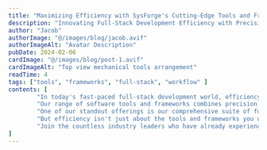 ```yaml
---
title: "Maximizing Efficiency with SysForge's Cutting-Edge Tools and Frameworks"
description: "Innovating Full-Stack Development Efficiency with Precision Tools, Frameworks & Support"
author: "Jacob"
authorImage: "@/images/blog/jacob.avif"
authorImageAlt: "Avatar Description"
pubDate: 2024-02-06
cardImage: "@/images/blog/post-1.avif"
cardImageAlt: "Top view mechanical tools arrangement"
readTime: 4
tags: ["tools", "frameworks", "full-stack", "workflow" ]
contents: [
        "In today's fast-paced full-stack development world, efficiency is key to success. At SysForge, we understand the importance of optimizing your project workflow to meet deadlines and deliver high-quality solutions. That's why we're thrilled to introduce our cutting-edge tools and frameworks designed to empower your projects like never before.",
        "Our range of software tools and frameworks combines precision engineering with user-centric design, ensuring maximum productivity throughout the development process. From version control systems to advanced front-end frameworks, SysForge's solutions are built to streamline your workflow while maintaining code quality and scalability.",
        "One of our standout offerings is our comprehensive suite of full-stack development frameworks, which provide robust solutions for both front-end and back-end development. With built-in features and functionalities, our frameworks accelerate development and reduce time-to-market for your applications.",
        "But efficiency isn't just about the tools and frameworks you use—it's also about the support you receive. That's why SysForge offers extensive documentation, tutorials, and expert guidance every step of the way. Our dedicated teams are committed to your success, providing personalized assistance to ensure you get the most out of our products.",
        "Join the countless industry leaders who have already experienced the difference SysForge tools and frameworks can make. With our cutting-edge solutions, you can fast-track your projects to success and stay ahead of the competition in the dynamic world of full-stack development."
]
---
```

